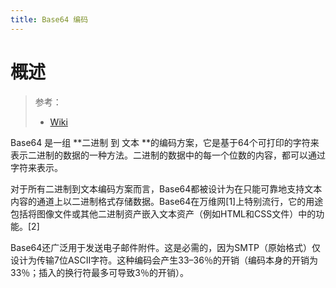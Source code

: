 ```yaml
---
title: Base64 编码
---
```

# 概述
> 参考：
> - [Wiki](https://en.wikipedia.org/wiki/Base64)

Base64 是一组 **二进制 到 文本 **的编码方案，它是基于64个可打印的字符来表示二进制的数据的一种方法。二进制的数据中的每一个位数的内容，都可以通过字符来表示。

对于所有二进制到文本编码方案而言，Base64都被设计为在只能可靠地支持文本内容的通道上以二进制格式存储数据。Base64在万维网\[1]上特别流行，它的用途包括将图像文件或其他二进制资产嵌入文本资产（例如HTML和CSS文件）中的功能。\[2]

Base64还广泛用于发送电子邮件附件。这是必需的，因为SMTP（原始格式）仅设计为传输7位ASCII字符。这种编码会产生33–36％的开销（编码本身的开销为33％；插入的换行符最多可导致3％的开销）。
